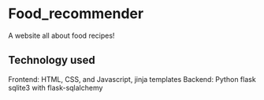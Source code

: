 # Food_recommender
<!-- ## Set up & Installation

Make sure you have the latest version of Python installed.

```bash
git clone <repo-url>
```
Depending on your python version, use pip or pip3

```bash
pip3 install -r requirements.txt
```
## Running the application

```bash
python3 main.py
```

## Viewing the application
Go to http://127.0.0.1:5000 -->

A website all about food recipes!

## Technology used
Frontend: HTML, CSS, and Javascript, jinja templates
Backend: Python flask sqlite3 with flask-sqlalchemy


